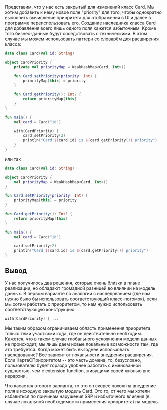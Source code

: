 Представим, что у нас есть закрытый для изменений класс Card. Мы хотим добавить к нему новое поле "priority" для того, чтобы однократно выполнить вычисление приоритета для отображения в UI и далее в программе переиспользовать его. Создание наследника класса Card для добавления всего лишь одного поля кажется избыточным. Кроме того бизнес-данные будут соседствовать с техническими. В этом случае мы можем использовать паттерн со словарём для расширения класса:

```kotlin
data class Card(val id: String)

object CardPriority {
    private val priorityMap = WeakHashMap<Card, Int>()

    fun Card.setPriority(priority: Int) {
        priorityMap[this] = priority
    }

    fun Card.getPriority(): Int? {
        return priorityMap[this]
    }
}

fun main() {
    val card = Card("id")

    with(CardPriority) {
        card.setPriority(2)
        println("Card ${card.id} is ${card.getPriority()} priority")
    }
}
```

или так

```kotlin
data class Card(val id: String)

object CardPriority {
    val priorityMap = WeakHashMap<Card, Int>()
}

fun Card.setPriority(priority: Int) {
    priorityMap[this] = priority
}

fun Card.getPriority(): Int? {
    return priorityMap[this]
}

fun main() {
    val card = Card("id")

    card.setPriority(2)
    println("Card ${card.id} is ${card.getPriority()} priority")
}
```

## Вывод

У нас получилось два решения, которые очень близки в плане реализации, но обладают громадной разницей во влиянии на модель данных. В первом варианте по аналогии с наследованием (где нам нужно было бы использовать соответствующий класс-потомок), если мы хотим работать с приоритетом, то нам нужно использовать соответствующую конструкцию:

```kotlin
with(CardPriority) { ...
```

Мы таким образом ограничиваем область применения приоритета только теми участками кода, где он действительно необходим. Кажется, что в таком случае глобального усложнения модели данных не происходит, мы лишь даем новые локальные возможности там, где это требуется. Когда может быть выгоднее использовать наследование? Все зависит от локальности внедрения расширения. Если КартаСПриоритетом -- это часть домена, то, безусловно, пользователю будет гораздо удобнее работать с именованной сущностью, чем с extension function, живущими своей жизнью вне иерархии.

Что касается второго варианта, то это он скорее похож на внедрение поля в исходную закрытую модель Card. Это то, от чего мы хотели избавиться по причинам нарушения SRP и избыточного влияния (в случае локальной необходимости применения приоритета) на модель.